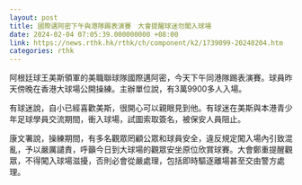 ```yaml
---
layout: post
title: 國際邁阿密下午與港隊踢表演賽　大會提醒球迷勿闖入球場
date: 2024-02-04 07:05:39.000000000 +08:00
link: https://news.rthk.hk/rthk/ch/component/k2/1739099-20240204.htm
categories: rthk
---
```


阿根廷球王美斯領軍的美職聯球隊國際邁阿密，今天下午同港隊踢表演賽。球員昨天傍晚在香港大球場公開操練。主辦單位說，有3萬9900多人入場。

有球迷說，自小已經喜歡美斯，很開心可以親眼見到他。有球迷在美斯與本港青少年足球學員交流期間，衝入球場，試圖索取簽名，被保安人員阻止。

康文署說，操練期間，有多名觀眾罔顧公眾和球員安全，違反規定闖入場內引致混亂，予以嚴厲譴責，呼籲今日到大球場的觀眾安坐原位欣賞球賽。大會鄭重提醒觀眾，不得闖入球場滋擾，否則必會從嚴處理，包括即時驅逐離場甚至交由警方處理。
